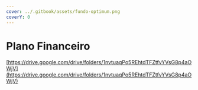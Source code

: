 ```yaml
---
cover: ../.gitbook/assets/fundo-optimum.png
coverY: 0
---
```


# Plano Financeiro

[https://drive.google.com/drive/folders/1nvtuaqPo5REhtdTFZtfvYVsG8p4aOWjV](https://drive.google.com/drive/folders/1nvtuaqPo5REhtdTFZtfvYVsG8p4aOWjV)
